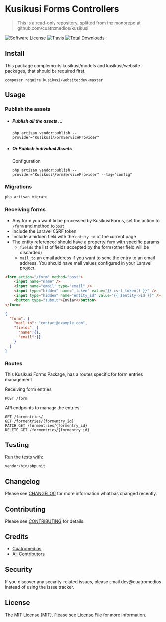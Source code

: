 # Kusikusi Forms Controllers 
> This is a read-only repository, splitted from the monorepo at github.com/cuatromedios/kusikusi

[![Software License](https://img.shields.io/badge/license-MIT-brightgreen.svg?style=flat-square)](LICENSE.md)
[![Travis](https://img.shields.io/travis/kusikusi/website.svg?style=flat-square)]()
[![Total Downloads](https://img.shields.io/packagist/dt/kusikusi/website.svg?style=flat-square)](https://packagist.org/packages/kusikusi/website)

## Install

This package complements kusikusi/models and kusikusi/website packages, that should be required first.

```
composer require kusikusi/website:dev-master
```

## Usage
### Publish the assets
- ##### Publish all the assets ...
  ```shell
  php artisan vendor:publish --provider="Kusikusi\FormServiceProvider"
  ```

- ##### Or Publish individual Assets
  Configuration
  ```shell
  php artisan vendor:publish --provider="Kusikusi\FormServiceProvider" --tag="config"
  ```

### Migrations
```shell
php artisan migrate
```

### Receiving forms
* Any form you want to be processed by Kusikusi Forms, set the action to `/form` and method to `post`
* Include the Laravel  CSRF token
* Include a hidden field with the `entity_id` of the current page
* The entity referenced should have a property `form` with specific params
  * `fields` the list of fields accepted by the form (other field will be discarded)
  * `mail_to` an email address if you want to send the entry to an email address. You should have mail values configured in your Laravel project.

```html
<form action="/form" method="post">
    <input name="name" />
    <input name="email" type="email" />
    <input type="hidden" name="_token" value="{{ csrf_token() }}" />
    <input type="hidden" name="entity_id" value="{{ $entity->id }}" />
    <button type="submit">Enviar</button>
</form>
```

```json
{
  "form": {
    "mail_to": "contact@example.com",
    "fields": {
      "name":{},
      "email":{}
    }
  }
}
```

### Routes
This Kusikusi Forms Package, has a routes specific for form entries management

Receiving form entries

```http
POST /form
```

API endpoints to manage the entries.

```http
GET /formentries/
GET /formentries/{formentry_id}
PATCH GET /formentries/{formentry_id}
DELETE GET /formentries/{formentry_id}
```

## Testing
Run the tests with:

``` bash
vendor/bin/phpunit
```

## Changelog
Please see [CHANGELOG](CHANGELOG.md) for more information what has changed recently.

## Contributing
Please see [CONTRIBUTING](CONTRIBUTING.md) for details.

## Credits

- [Cuatromedios](https://github.com/kusikusi)
- [All Contributors](https://github.com/kusikusi/website/contributors)

## Security
If you discover any security-related issues, please email dev@cuatromedios instead of using the issue tracker.

## License
The MIT License (MIT). Please see [License File](/LICENSE.md) for more information.
